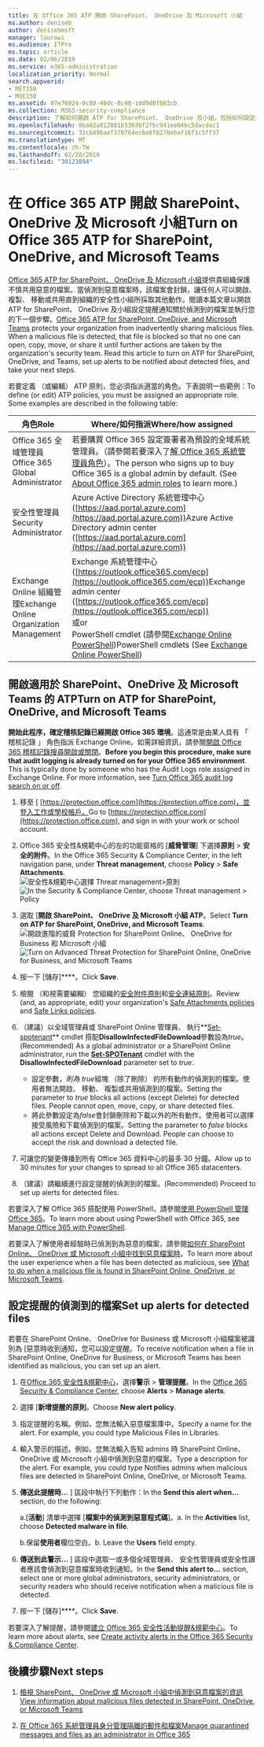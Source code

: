 ```yaml
---
title: 在 Office 365 ATP 開啟 SharePoint、 OneDrive 及 Microsoft 小組
ms.author: deniseb
author: denisebmsft
manager: laurawi
ms.audience: ITPro
ms.topic: article
ms.date: 02/06/2019
ms.service: o365-administration
localization_priority: Normal
search.appverid:
- MET150
- MOE150
ms.assetid: 07e76024-0c80-40dc-8c48-1dd0d0f863cb
ms.collection: M365-security-compliance
description: 了解如何開啟 ATP for SharePoint、 OneDrive 及小組，包括如何設定提醒的偵測到的檔案。
ms.openlocfilehash: 8ba82a812881b53636f2fbc941ee04bc5dacdac1
ms.sourcegitcommit: 32cb896aef370764ec6e8f8278ebaf16f1c5ff37
ms.translationtype: MT
ms.contentlocale: zh-TW
ms.lasthandoff: 02/20/2019
ms.locfileid: "30123894"
---
```

# <a name="turn-on-office-365-atp-for-sharepoint-onedrive-and-microsoft-teams"></a><span data-ttu-id="0c215-103">在 Office 365 ATP 開啟 SharePoint、 OneDrive 及 Microsoft 小組</span><span class="sxs-lookup"><span data-stu-id="0c215-103">Turn on Office 365 ATP for SharePoint, OneDrive, and Microsoft Teams</span></span>

<span data-ttu-id="0c215-p101">[Office 365 ATP for SharePoint、 OneDrive 及 Microsoft 小組](atp-for-spo-odb-and-teams.md)提供貴組織保護不慎共用惡意的檔案。當偵測到惡意檔案時，該檔案會封鎖，讓任何人可以開啟、 複製、 移動或共用直到組織的安全性小組所採取其他動作。閱讀本篇文章以開啟 ATP for SharePoint、 OneDrive 及小組設定提醒通知關於偵測到的檔案並執行您的下一個步驟。</span><span class="sxs-lookup"><span data-stu-id="0c215-p101">[Office 365 ATP for SharePoint, OneDrive, and Microsoft Teams](atp-for-spo-odb-and-teams.md) protects your organization from inadvertently sharing malicious files. When a malicious file is detected, that file is blocked so that no one can open, copy, move, or share it until further actions are taken by the organization's security team. Read this article to turn on ATP for SharePoint, OneDrive, and Teams, set up alerts to be notified about detected files, and take your next steps.</span></span> 
  
<span data-ttu-id="0c215-p102">若要定義 （或編輯） ATP 原則，您必須指派適當的角色。下表說明一些範例：</span><span class="sxs-lookup"><span data-stu-id="0c215-p102">To define (or edit) ATP policies, you must be assigned an appropriate role. Some examples are described in the following table:</span></span>

|<span data-ttu-id="0c215-109">角色</span><span class="sxs-lookup"><span data-stu-id="0c215-109">Role</span></span>  |<span data-ttu-id="0c215-110">Where/如何指派</span><span class="sxs-lookup"><span data-stu-id="0c215-110">Where/how assigned</span></span>  |
|---------|---------|
|<span data-ttu-id="0c215-111">Office 365 全域管理員</span><span class="sxs-lookup"><span data-stu-id="0c215-111">Office 365 Global Administrator</span></span> |<span data-ttu-id="0c215-p103">若要購買 Office 365 設定簽署者為預設的全域系統管理員。（請參閱若要深入了[解 Office 365 系統管理員角色](https://docs.microsoft.com/office365/admin/add-users/about-admin-roles)）。</span><span class="sxs-lookup"><span data-stu-id="0c215-p103">The person who signs up to buy Office 365 is a global admin by default. (See [About Office 365 admin roles](https://docs.microsoft.com/office365/admin/add-users/about-admin-roles) to learn more.)</span></span>         |
|<span data-ttu-id="0c215-114">安全性管理員</span><span class="sxs-lookup"><span data-stu-id="0c215-114">Security Administrator</span></span> |<span data-ttu-id="0c215-115">Azure Active Directory 系統管理中心 ([https://aad.portal.azure.com](https://aad.portal.azure.com))</span><span class="sxs-lookup"><span data-stu-id="0c215-115">Azure Active Directory admin center ([https://aad.portal.azure.com](https://aad.portal.azure.com))</span></span>|
|<span data-ttu-id="0c215-116">Exchange Online 組織管理</span><span class="sxs-lookup"><span data-stu-id="0c215-116">Exchange Online Organization Management</span></span> |<span data-ttu-id="0c215-117">Exchange 系統管理中心 ([https://outlook.office365.com/ecp](https://outlook.office365.com/ecp))</span><span class="sxs-lookup"><span data-stu-id="0c215-117">Exchange admin center ([https://outlook.office365.com/ecp](https://outlook.office365.com/ecp))</span></span> <br><span data-ttu-id="0c215-118">或</span><span class="sxs-lookup"><span data-stu-id="0c215-118">or</span></span> <br>  <span data-ttu-id="0c215-119">PowerShell cmdlet (請參閱[Exchange Online PowerShell](https://docs.microsoft.com/powershell/exchange/exchange-online/exchange-online-powershell?view=exchange-ps))</span><span class="sxs-lookup"><span data-stu-id="0c215-119">PowerShell cmdlets (See [Exchange Online PowerShell](https://docs.microsoft.com/powershell/exchange/exchange-online/exchange-online-powershell?view=exchange-ps))</span></span> |
  
## <a name="turn-on-atp-for-sharepoint-onedrive-and-microsoft-teams"></a><span data-ttu-id="0c215-120">開啟適用於 SharePoint、OneDrive 及 Microsoft Teams 的 ATP</span><span class="sxs-lookup"><span data-stu-id="0c215-120">Turn on ATP for SharePoint, OneDrive, and Microsoft Teams</span></span>

<span data-ttu-id="0c215-p104">**開始此程序，確定稽核記錄已經開啟 Office 365 環境**。這通常是由某人具有 「 稽核記錄 」 角色指派 Exchange Online。如需詳細資訊，請參閱[開啟 Office 365 稽核記錄搜尋開啟或關閉](turn-audit-log-search-on-or-off.md)。</span><span class="sxs-lookup"><span data-stu-id="0c215-p104">**Before you begin this procedure, make sure that audit logging is already turned on for your Office 365 environment**. This is typically done by someone who has the Audit Logs role assigned in Exchange Online. For more information, see [Turn Office 365 audit log search on or off](turn-audit-log-search-on-or-off.md).</span></span>
  
1. <span data-ttu-id="0c215-124">移至 [ [https://protection.office.com](https://protection.office.com)，並登入工作或學校帳戶。</span><span class="sxs-lookup"><span data-stu-id="0c215-124">Go to [https://protection.office.com](https://protection.office.com), and sign in with your work or school account.</span></span>
    
2. <span data-ttu-id="0c215-125">Office 365 安全性&amp;規範中心的左的功能窗格的 [**威脅管理**] 下選擇**原則** \> **安全的附件**。</span><span class="sxs-lookup"><span data-stu-id="0c215-125">In the Office 365 Security &amp; Compliance Center, in the left navigation pane, under **Threat management**, choose **Policy** \> **Safe Attachments**.</span></span> <br/><span data-ttu-id="0c215-126">![安全性&amp;規範中心選擇 Threat management\>原則](media/08849c91-f043-4cd1-a55e-d440c86442f2.png)</span><span class="sxs-lookup"><span data-stu-id="0c215-126">![In the Security &amp; Compliance Center, choose Threat management \> Policy](media/08849c91-f043-4cd1-a55e-d440c86442f2.png)</span></span>
  
3. <span data-ttu-id="0c215-127">選取 [**開啟 SharePoint、 OneDrive 及 Microsoft 小組 ATP**。</span><span class="sxs-lookup"><span data-stu-id="0c215-127">Select **Turn on ATP for SharePoint, OneDrive, and Microsoft Teams**.</span></span><br/><span data-ttu-id="0c215-128">![開啟進階的威脅 Protection for SharePoint Online、 OneDrive for Business 和 Microsoft 小組](media/48cfaace-59cc-4e60-bf86-05ff6b99bdbf.png)</span><span class="sxs-lookup"><span data-stu-id="0c215-128">![Turn on Advanced Threat Protection for SharePoint Online, OneDrive for Business, and Microsoft Teams](media/48cfaace-59cc-4e60-bf86-05ff6b99bdbf.png)</span></span>
  
4. <span data-ttu-id="0c215-129">按一下 [儲存]\*\*\*\*。</span><span class="sxs-lookup"><span data-stu-id="0c215-129">Click **Save**.</span></span>
    
5. <span data-ttu-id="0c215-130">檢閱 （和視需要編輯） 您組織的[安全附件原則](set-up-atp-safe-attachments-policies.md)和[安全連結原則](set-up-atp-safe-links-policies.md)。</span><span class="sxs-lookup"><span data-stu-id="0c215-130">Review (and, as appropriate, edit) your organization's [Safe Attachments policies](set-up-atp-safe-attachments-policies.md) and [Safe Links policies](set-up-atp-safe-links-policies.md).</span></span>
    
6. <span data-ttu-id="0c215-131">（建議）以全域管理員或 SharePoint Online 管理員、 執行**[Set-spotenant](https://docs.microsoft.com/powershell/module/sharepoint-online/Set-SPOTenant?view=sharepoint-ps)** cmdlet 搭配**DisallowInfectedFileDownload**參數設為*true*。</span><span class="sxs-lookup"><span data-stu-id="0c215-131">(Recommended) As a global administrator or a SharePoint Online administrator, run the **[Set-SPOTenant](https://docs.microsoft.com/powershell/module/sharepoint-online/Set-SPOTenant?view=sharepoint-ps)** cmdlet with the **DisallowInfectedFileDownload** parameter set to  *true*.</span></span> <br/>
      - <span data-ttu-id="0c215-p105">設定參數，*則為 true*組塊 （除了刪除） 的所有動作的偵測到的檔案。使用者無法開啟、 移動、 複製或共用偵測到的檔案。</span><span class="sxs-lookup"><span data-stu-id="0c215-p105">Setting the parameter to *true* blocks all actions (except Delete) for detected files. People cannot open, move, copy, or share detected files.</span></span>
      - <span data-ttu-id="0c215-p106">將此參數設定為*false*會封鎖刪除和下載以外的所有動作。使用者可以選擇接受風險和下載偵測到的檔案。</span><span class="sxs-lookup"><span data-stu-id="0c215-p106">Setting the parameter to *false* blocks all actions except Delete and Download. People can choose to accept the risk and download a detected file.</span></span>  
   
7. <span data-ttu-id="0c215-136">可讓您的變更傳播到所有 Office 365 資料中心的最多 30 分鐘。</span><span class="sxs-lookup"><span data-stu-id="0c215-136">Allow up to 30 minutes for your changes to spread to all Office 365 datacenters.</span></span>
    
8. <span data-ttu-id="0c215-137">（建議）請繼續進行設定提醒的偵測到的檔案。</span><span class="sxs-lookup"><span data-stu-id="0c215-137">(Recommended) Proceed to set up alerts for detected files.</span></span>
    
<span data-ttu-id="0c215-138">若要深入了解 Office 365 搭配使用 PowerShell，請參閱[使用 PowerShell 管理 Office 365](https://docs.microsoft.com/office365/enterprise/powershell/manage-office-365-with-office-365-powershell)。</span><span class="sxs-lookup"><span data-stu-id="0c215-138">To learn more about using PowerShell with Office 365, see [Manage Office 365 with PowerShell](https://docs.microsoft.com/office365/enterprise/powershell/manage-office-365-with-office-365-powershell).</span></span> 

<span data-ttu-id="0c215-139">若要深入了解使用者經驗時已偵測到為惡意的檔案，請參閱[如何在 SharePoint Online、 OneDrive 或 Microsoft 小組中找到惡意檔案時](https://support.office.com/article/01e902ad-a903-4e0f-b093-1e1ac0c37ad2)。</span><span class="sxs-lookup"><span data-stu-id="0c215-139">To learn more about the user experience when a file has been detected as malicious, see [What to do when a malicious file is found in SharePoint Online, OneDrive, or Microsoft Teams](https://support.office.com/article/01e902ad-a903-4e0f-b093-1e1ac0c37ad2).</span></span> 
  
## <a name="set-up-alerts-for-detected-files"></a><span data-ttu-id="0c215-140">設定提醒的偵測到的檔案</span><span class="sxs-lookup"><span data-stu-id="0c215-140">Set up alerts for detected files</span></span>

<span data-ttu-id="0c215-141">若要在 SharePoint Online、 OneDrive for Business 或 Microsoft 小組檔案被識別為 [惡意時收到通知，您可以設定提醒。</span><span class="sxs-lookup"><span data-stu-id="0c215-141">To receive notification when a file in SharePoint Online, OneDrive for Business, or Microsoft Teams has been identified as malicious, you can set up an alert.</span></span>
  
1. <span data-ttu-id="0c215-142">在[Office 365 安全性&amp;規範中心](https://protection.office.com)，選擇**警示** \> **管理提醒**。</span><span class="sxs-lookup"><span data-stu-id="0c215-142">In the [Office 365 Security &amp; Compliance Center](https://protection.office.com), choose **Alerts** \> **Manage alerts**.</span></span>
    
2. <span data-ttu-id="0c215-143">選擇 [**新增提醒的原則**。</span><span class="sxs-lookup"><span data-stu-id="0c215-143">Choose **New alert policy**.</span></span>
    
3. <span data-ttu-id="0c215-p107">指定提醒的名稱。例如，您無法輸入惡意檔案庫中。</span><span class="sxs-lookup"><span data-stu-id="0c215-p107">Specify a name for the alert. For example, you could type Malicious Files in Libraries.</span></span>
    
4. <span data-ttu-id="0c215-p108">輸入警示的描述。例如，您無法輸入告知 admins 時 SharePoint Online、 OneDrive 或 Microsoft 小組中偵測到惡意的檔案。</span><span class="sxs-lookup"><span data-stu-id="0c215-p108">Type a description for the alert. For example, you could type Notifies admins when malicious files are detected in SharePoint Online, OneDrive, or Microsoft Teams.</span></span>
    
5. <span data-ttu-id="0c215-148">**傳送此提醒時...** ] 區段中執行下列動作：</span><span class="sxs-lookup"><span data-stu-id="0c215-148">In the **Send this alert when...** section, do the following:</span></span> 
    
    <span data-ttu-id="0c215-p109">a.[**活動**] 清單中選擇 [**檔案中的偵測到惡意程式碼**]。</span><span class="sxs-lookup"><span data-stu-id="0c215-p109">a. In the **Activities** list, choose **Detected malware in file**.</span></span>
    
    <span data-ttu-id="0c215-p110">b.保留**使用者**欄位空白。</span><span class="sxs-lookup"><span data-stu-id="0c215-p110">b. Leave the **Users** field empty.</span></span> 
    
6. <span data-ttu-id="0c215-153">**傳送到此警示...** ] 區段中選取一或多個全域管理員、 安全性管理員或安全性讀者應該會偵測到惡意檔案時收到通知。</span><span class="sxs-lookup"><span data-stu-id="0c215-153">In the **Send this alert to...** section, select one or more global administrators, security administrators, or security readers who should receive notification when a malicious file is detected.</span></span> 
    
7. <span data-ttu-id="0c215-154">按一下 [儲存]\*\*\*\*。</span><span class="sxs-lookup"><span data-stu-id="0c215-154">Click **Save**.</span></span>
    
<span data-ttu-id="0c215-155">若要深入了解提醒，請參閱[建立 Office 365 安全性活動提醒&amp;規範中心](create-activity-alerts.md)。</span><span class="sxs-lookup"><span data-stu-id="0c215-155">To learn more about alerts, see [Create activity alerts in the Office 365 Security &amp; Compliance Center](create-activity-alerts.md).</span></span> 
  
## <a name="next-steps"></a><span data-ttu-id="0c215-156">後續步驟</span><span class="sxs-lookup"><span data-stu-id="0c215-156">Next steps</span></span>

1. [<span data-ttu-id="0c215-157">檢視 SharePoint、 OneDrive 或 Microsoft 小組中偵測到惡意檔案的資訊</span><span class="sxs-lookup"><span data-stu-id="0c215-157">View information about malicious files detected in SharePoint, OneDrive, or Microsoft Teams</span></span>](malicious-files-detected-in-spo-odb-or-teams.md)
    
2. [<span data-ttu-id="0c215-158">在 Office 365 系統管理員身分管理隔離的郵件和檔案</span><span class="sxs-lookup"><span data-stu-id="0c215-158">Manage quarantined messages and files as an administrator in Office 365</span></span>](manage-quarantined-messages-and-files.md)
    

  

